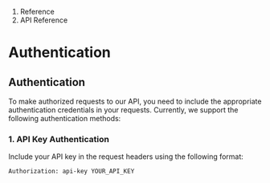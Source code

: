 1. Reference
2. API Reference

# Authentication

## Authentication

To make authorized requests to our API, you need to include the appropriate authentication credentials in your requests. Currently, we support the following authentication methods:

### 1. API Key Authentication

Include your API key in the request headers using the following format:

```inline-grid min-w-full grid-cols-[auto_1fr] [count-reset:line] print:whitespace-pre-wrap
Authorization: api-key YOUR_API_KEY
```